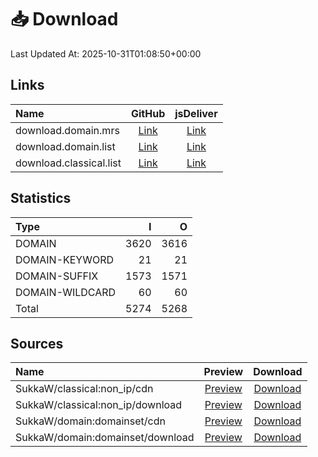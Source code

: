 # 📥 Download

Last Updated At: 2025-10-31T01:08:50+00:00

## Links

| Name                    |                                               GitHub                                               |                                          jsDeliver                                           |
| :---------------------- | :------------------------------------------------------------------------------------------------: | :------------------------------------------------------------------------------------------: |
| download.domain.mrs     |   [Link](https://raw.githubusercontent.com/liblaf/route-rules/mihomo/mihomo/download.domain.mrs)   |   [Link](https://cdn.jsdelivr.net/gh/liblaf/route-rules@mihomo/mihomo/download.domain.mrs)   |
| download.domain.list    |  [Link](https://raw.githubusercontent.com/liblaf/route-rules/mihomo/mihomo/download.domain.list)   |  [Link](https://cdn.jsdelivr.net/gh/liblaf/route-rules@mihomo/mihomo/download.domain.list)   |
| download.classical.list | [Link](https://raw.githubusercontent.com/liblaf/route-rules/mihomo/mihomo/download.classical.list) | [Link](https://cdn.jsdelivr.net/gh/liblaf/route-rules@mihomo/mihomo/download.classical.list) |

## Statistics

| Type            |    I |    O |
| :-------------- | ---: | ---: |
| DOMAIN          | 3620 | 3616 |
| DOMAIN-KEYWORD  |   21 |   21 |
| DOMAIN-SUFFIX   | 1573 | 1571 |
| DOMAIN-WILDCARD |   60 |   60 |
| Total           | 5274 | 5268 |

## Sources

| Name                             |                             Preview                             |                             Download                             |
| :------------------------------- | :-------------------------------------------------------------: | :--------------------------------------------------------------: |
| SukkaW/classical:non_ip/cdn      |     [Preview](https://ruleset.skk.moe/Clash/non_ip/cdn.txt)     |     [Download](https://ruleset.skk.moe/Clash/non_ip/cdn.txt)     |
| SukkaW/classical:non_ip/download |  [Preview](https://ruleset.skk.moe/Clash/non_ip/download.txt)   |  [Download](https://ruleset.skk.moe/Clash/non_ip/download.txt)   |
| SukkaW/domain:domainset/cdn      |   [Preview](https://ruleset.skk.moe/Clash/domainset/cdn.txt)    |   [Download](https://ruleset.skk.moe/Clash/domainset/cdn.txt)    |
| SukkaW/domain:domainset/download | [Preview](https://ruleset.skk.moe/Clash/domainset/download.txt) | [Download](https://ruleset.skk.moe/Clash/domainset/download.txt) |

